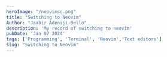 ```yaml
---
heroImage: "/neovimsc.png"
title: "Switching to Neovim"
Author: "Jaabir Adeniji-Bello"
description: 'My record of switching to neovim'
pubDate: 'Jan 07 2024'
tags: ['Programming', 'Terminal', 'Neovim','Text editors']
slug: "Switching to Neovim"
---
```

